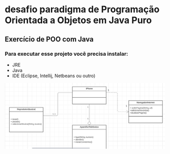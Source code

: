 # desafio paradigma de Programação Orientada a Objetos em Java Puro

## Exercício de POO com Java

### Para executar esse projeto você precisa instalar:
  - JRE
  - Java
  - IDE (Eclipse, Intellij, Netbeans ou outro)

<img src = "img/DesafioDioSantander.png" alt ="Imagem do diagrama">

